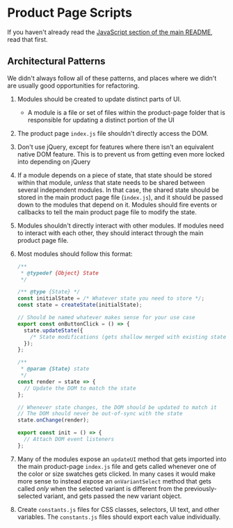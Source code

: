 # Product Page Scripts

If you haven't already read the [JavaScript section of the main README](../../README.md#javascript), read that first.

## Architectural Patterns

We didn't always follow all of these patterns, and places where we didn't are usually good opportunities for refactoring.

1. Modules should be created to update distinct parts of UI.
   - A module is a file or set of files within the product-page folder that is responsible for updating a distinct portion of the UI
2. The product page `index.js` file shouldn't directly access the DOM.
3. Don't use jQuery, except for features where there isn't an equivalent native DOM feature. This is to prevent us from getting even more locked into depending on jQuery
4. If a module depends on a piece of state, that state should be stored within that module, _unless_ that state needs to be shared between several independent modules. In that case, the shared state should be stored in the main product page file (`index.js`), and it should be passed down to the modules that depend on it. Modules should fire events or callbacks to tell the main product page file to modify the state.
5. Modules shouldn't directly interact with other modules. If modules need to interact with each other, they should interact through the main product page file.
6. Most modules should follow this format:

   ```js
   /**
    * @typedef {Object} State
    */

   /** @type {State} */
   const initialState = /* Whatever state you need to store */;
   const state = createState(initialState);

   // Should be named whatever makes sense for your use case
   export const onButtonClick = () => {
     state.updateState({
       /* State modifications (gets shallow merged with existing state) */
     });
   };

   /**
    * @param {State} state
    */
   const render = state => {
     // Update the DOM to match the state
   };

   // Whenever state changes, the DOM should be updated to match it
   // The DOM should never be out-of-sync with the state
   state.onChange(render);

   export const init = () => {
     // Attach DOM event listeners
   };
   ```

7. Many of the modules expose an `updateUI` method that gets imported into the main product-page `index.js` file and gets called whenever one of the color or size swatches gets clicked. In many cases it would make more sense to instead expose an `onVariantSelect` method that gets called _only_ when the selected variant is different from the previously-selected variant, and gets passed the new variant object.
8. Create `constants.js` files for CSS classes, selectors, UI text, and other variables. The `constants.js` files should export each value individually.

